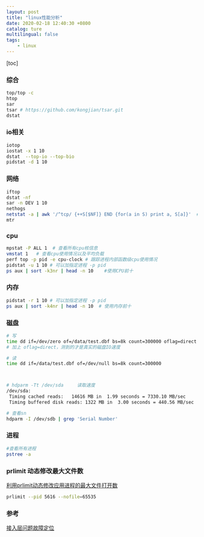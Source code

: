 ```yaml
---
layout: post
title: "linux性能分析"
date: 2020-02-18 12:40:30 +0800
catalog: ture
multilingual: false
tags:
    - linux
---
```

[toc]

### 综合
```bash
top/top -c
htop
sar  
tsar # https://github.com/kongjian/tsar.git
dstat
```


### io相关

```bash
iotop
iostat -x 1 10
dstat  --top-io --top-bio
pidstat -d 1 10
```

### 网络

```bash
iftop
dstat -nf
sar -n DEV 1 10
nethogs
netstat -a | awk '/^tcp/ {++S[$NF]} END {for(a in S) print a, S[a]}'  #tcp链接情况
mtr
```

### cpu

```bash
mpstat -P ALL 1  # 查看所有cpu核信息
vmstat 1   # 查看cpu使用情况以及平均负载
perf top -p pid -e cpu-clock # 跟踪进程内部函数级cpu使用情况
pidstat -u 1 10 # 可以加指定进程 -p pid
ps aux | sort -k3nr | head -n 10    #使用CPU前十
```

### 内存

```bash
pidstat -r 1 10 # 可以加指定进程 -p pid
ps aux | sort -k4nr | head -n 10  # 使用内存前十

```

### 磁盘

```bash
# 写
time dd if=/dev/zero of=/data/test.dbf bs=8k count=300000 oflag=direct
# 加上 oflag=direct，测到的才是真实的磁盘IO速度

# 读
time dd if=/data/test.dbf of=/dev/null bs=8k count=300000



# hdparm -Tt /dev/sda     读取速度
/dev/sda:
 Timing cached reads:   14616 MB in  1.99 seconds = 7330.10 MB/sec
 Timing buffered disk reads: 1322 MB in  3.00 seconds = 440.56 MB/sec

# 查看sn
hdparm -I /dev/sdb | grep 'Serial Number'

```

### 进程

```bash
#查看所有进程
pstree -a
```

### prlimit 动态修改最大文件数
[利用prlimit动态修改应用进程的最大文件打开数](http://www.eryajf.net/5008.html)
```bash
prlimit --pid 5616 --nofile=65535
````

### 参考
[接入层问题故障定位](https://www.jianshu.com/p/0bbac570fa4c)